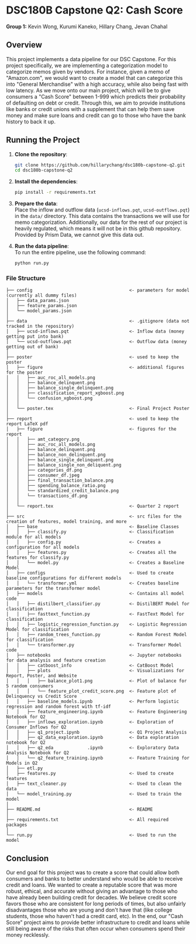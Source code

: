 # DSC180B Capstone Q2: Cash Score

**Group 1:** Kevin Wong, Kurumi Kaneko, Hillary Chang, Jevan Chahal

## Overview

This project implements a data pipeline for our DSC Capstone. For this project specifically, we are implementing a categorization model to categorize memos given by vendors. For instance, given a memo of "Amazon.com", we would want to create a model that can categorize this into "General Merchandise" with a high accuracy, while also being fast with low latency. As we move onto our main project, which will be to give consumers a "Cash Score" between 1-999 which predicts their probability of defaulting on debt or credit. Through this, we aim to provide institutions like banks or credit unions with a supplement that can help them save money and make sure loans and credit can go to those who have the bank history to back it up. 

## Running the Project

1. **Clone the repository**:
    ```bash
    git clone https://github.com/hillarychang/dsc180b-capstone-q2.git
    cd dsc180b-capstone-q2
    ```

2. **Install the dependencies**:
    ```bash
    pip install -r requirements.txt
    ```

3. **Prepare the data**:  
    Place the inflow and outflow data (`ucsd-inflows.pqt`, `ucsd-outflows.pqt`) in the `data/` directory. This data contains the transactions we will use for memo categorization. Additionally, our data for the rest of our project is heavily regulated, which means it will not be in this github repository. Provided by Prism Data, we cannot give this data out. 

4. **Run the data pipeline**:  
    To run the entire pipeline, use the following command:
    ```bash
    python run.py
    ```

### File Structure

```
├── config                                     <- parameters for model (currently all dummy files)
│   ├── data_params.json     
│   ├── feature_params.json
│   └── model_params.json
│
├── data                                       <- .gitignore (data not tracked in the repository)
│   ├── ucsd-inflows.pqt                       <- Inflow data (money getting put into bank)
│   └── ucsd-outflows.pqt                      <- Outflow data (money getting out of bank)   
│
├── poster                                     <- used to keep the poster
│   ├── figure                                 <- additional figures for the poster
│   │   ├── auc_roc_all_models.png
│   │   ├── balance_delinquent.png
│   │   ├── balance_single_delinquent.png
│   │   ├── classification_report_xgboost.png
│   │   └── confusion_xgboost.png    
│   │   
│   └── poster.tex                             <- Final Project Poster
│
├── report                                     <- used to keep the report LaTeX pdf
│   ├── figure                                 <- figures for the report
│   │   ├── amt_category.png       
│   │   ├── auc_roc_all_models.png
│   │   ├── balance_delinquent.png
│   │   ├── balance_non_delinquent.png
│   │   ├── balance_single_delinquent.png
│   │   ├── balance_single_non_deliquent.png
│   │   ├── categories_df.png
│   │   ├── consumer_df.jpeg
│   │   ├── final_transaction_balance.png
│   │   ├── spending_balance_ratio.png  
│   │   └── standardized_credit_balance.png        
│   │   └── transactions_df.png     
│   │   
│   └── report.tex                             <- Quarter 2 report
│
├── src                                        <- src files for the creation of features, model training, and more
│   ├── base                                   <- Baseline Classes
│   │   ├── classify.py                        <- Classification module for all models
│   │   ├── config.py                          <- Creates a configuration for all models
│   │   ├── features.py                        <- Creates all the features for classify.py
│   │   └── model.py                           <- Creates a Baseline Model
│   ├── configs                                <- Used to create baseline configurations for different models
│   │   └── transformer.yml                    <- Creates baseline parameters for the transformer model
│   ├── models                                 <- Contains all model code
│   │   ├── distilbert_classifier.py           <- DistilBERT Model for classification
│   │   ├── fasttext_function.py               <- FastText Model for classification
│   │   ├── logistic_regression_function.py    <- Logistic Regression Model for classification
│   │   ├── random_trees_function.py           <- Random Forest Model for classification
│   │   └── transformer.py                     <- Transformer Model code
│   ├── notebooks                              <- Jupyter notebooks for data analysis and feature creation
│   │   ├── catboost_info                      <- CatBoost Model
│   │   ├── plots                              <- Visualizations for Report, Poster, and Website
│   │   │   ├── balance_plot1.png              <- Plot of balance for 5 random consumers      
│   │   │   └── feature_plot_credit_score.png  <- Feature plot of Delinquency vs Credit Score  
│   │   ├── baseline_models.ipynb              <- Perform logistic regression and random forest with tf-idf
│   │   ├── feature_engineering.ipynb          <- Feature Engineering Notebook for Q2
│   │   ├── inflows_exploration.ipynb          <- Exploration of Consumer Inflows for Q2
│   │   ├── q1_project.ipynb                   <- Q1 Project Analysis
│   │   ├── q2_data_exploration.ipynb          <- Data exploration notebook for Q2
│   │   ├── q2_eda             .ipynb          <- Exploratory Data Analysis Notebook for Q2
│   │   └── q2_feature_training.ipynb          <- Feature Training for Models in Q2
│   ├── etl.py       
│   ├── features.py                            <- Used to create features
│   ├── text_cleaner.py                        <- Used to clean the data 
│   └── model_training.py                      <- Used to train the model
│
├── README.md                                  <- README
│
├── requirements.txt                           <- All required packages
│
└── run.py                                     <- Used to run the model
```

## Conclusion
Our end goal for this project was to create a score that could allow both consumers and banks to better understand who would be able to receive credit and loans. We wanted to create a reputable score that was more robust, ethical, and accurate without giving an advantage to those who have already been building credit for decades. We believe credit score favors those who are consistent for long periods of times, but also unfairly disadvantages those who are young and don't have that (like college students, those who haven't had a credit card, etc). In the end, our "Cash Score" project aims to provide better infrastructure to credit and loans while still being aware of the risks that often occur when consumers spend their money recklessly. 
